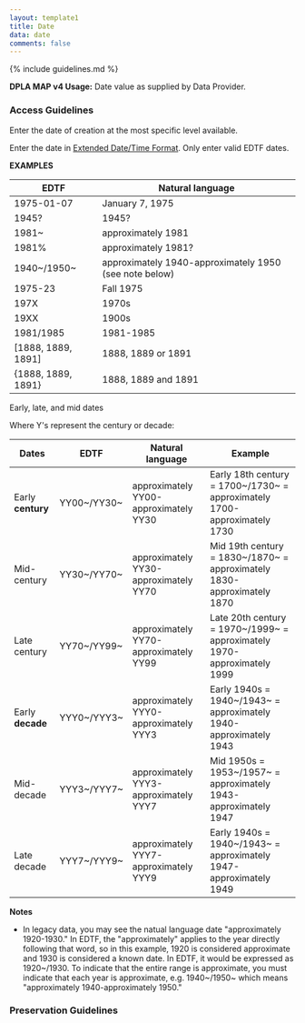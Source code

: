 ```yaml
---
layout: template1
title: Date
data: date
comments: false
---
```


{% include guidelines.md %}

**DPLA MAP v4 Usage:** Date value as supplied by Data Provider.

### Access Guidelines

Enter the date of creation at the most specific level available.

Enter the date in [Extended Date/Time Format](http://www.loc.gov/standards/datetime/iso-tc154-wg5_n0039_iso_wd_8601-2_2016-02-16.pdf). Only enter valid EDTF dates.

__EXAMPLES__

EDTF | Natural language
------|---------
1975-01-07  | January 7, 1975
1945? | 1945?
1981~ | approximately 1981
1981% | approximately 1981?
1940~/1950~ | approximately 1940-approximately 1950 (see note below)
1975-23 | Fall 1975
197X | 1970s
19XX | 1900s
1981/1985 | 1981-1985
[1888, 1889, 1891] | 1888, 1889 or 1891
{1888, 1889, 1891} | 1888, 1889 and 1891

Early, late, and mid dates

Where Y's represent the century or decade:

Dates | EDTF | Natural language | Example
------|------|-----------------|---------
Early __century__ | YY00~/YY30~ | approximately YY00-approximately YY30 | Early 18th century = 1700~/1730~ = approximately 1700-approximately 1730
Mid-century | YY30~/YY70~ | approximately YY30-approximately YY70 | Mid 19th century = 1830~/1870~ = approximately 1830-approximately 1870
Late century | YY70~/YY99~ | approximately YY70-approximately YY99 | Late 20th century = 1970~/1999~ = approximately 1970-approximately 1999
Early __decade__ | YYY0~/YYY3~ | approximately YYY0-approximately YYY3 | Early 1940s = 1940~/1943~ = approximately 1940-approximately 1943
Mid-decade | YYY3~/YYY7~ | approximately YYY3-approximately YYY7 | Mid 1950s = 1953~/1957~ = approximately 1943-approximately 1947
Late decade | YYY7~/YYY9~ | approximately YYY7-approximately YYY9 | Early 1940s = 1940~/1943~ = approximately 1947-approximately 1949

__Notes__
- In legacy data, you may see the natual language date "approximately 1920-1930." In EDTF, the "approximately" applies to the year directly following that word, so in this example, 1920 is considered approximate and 1930 is considered a known date. In EDTF, it would be expressed as 1920~/1930. To indicate that the entire range is approximate, you must indicate that each year is approximate, e.g. 1940~/1950~ which means "approximately 1940-approximately 1950."


### Preservation Guidelines
